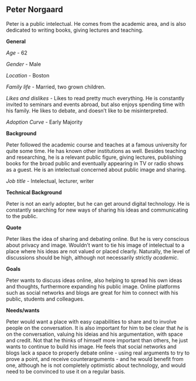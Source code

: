 Peter Norgaard
---

Peter is a public intelectual. He comes from the academic area, and is also dedicated to writing books, giving lectures and teaching.

**General**

*Age* - 62

*Gender* - Male

*Location* - Boston

*Family life* - Married, two grown children.

*Likes and dislikes* - Likes to read pretty much everything. He is constantly invited to seminars and events abroad, but also enjoys spending time with his family. He likes to debate, and doesn’t like to be misinterpreted.

*Adoption Curve* - Early Majority

**Background**

Peter followed the academic course and teaches at a famous university for quite some time. He has known other institutions as well. Besides teaching and researching, he is a relevant public figure, giving lectures, publishing books for the broad public and eventually appearing in TV or radio shows as a guest. He is an intelectual concerned about public image and sharing.

*Job title* - Intelectual, lecturer, writer

**Technical Background**

Peter is not an early adopter, but he can get around digital technology. He is constantly searching for new ways of sharing his ideas and communicating to the public.

**Quote**

Peter likes the idea of sharing and debating online. But he is very conscious about privacy and image. Wouldn’t want to tie his image of intelectual to a place where his ideas are not valued or placed clearly. Naturally, the level of discussions should be high, although not necessarily strictly *academic*.

**Goals**

Peter wants to discuss ideas online, also helping to spread his own ideas and thoughts, furthermore expanding his public image. Online platforms such as social networks and blogs are great for him to connect with his public, students and colleagues.

**Needs/wants**

Peter would want a place with easy capabilities to share and to involve people on the conversation. It is also important for him to be clear that *he* is on the conversation, valuing his ideias and his argumentation, with space and credit. Not that he thinks of himself more important than others, he just wants to continue to build his image. He feels that social networks and blogs lack a space to properly debate online - using real arguments to try to prove a point, and receive counterarguments - and he would benefit from one, although he is not completely optimistic about technology, and would need to be convinced to use it on a regular basis.
